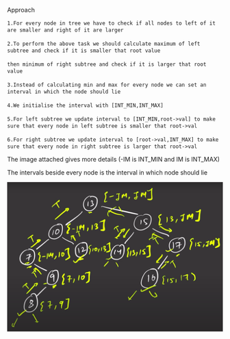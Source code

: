 Approach

    1.For every node in tree we have to check if all nodes to left of it are smaller and right of it are larger

    2.To perform the above task we should calculate maximum of left subtree and check if it is smaller that root value
    
    then minimum of right subtree and check if it is larger that root value

    3.Instead of calculating min and max for every node we can set an interval in which the node should lie

    4.We initialise the interval with [INT_MIN,INT_MAX]

    5.For left subtree we update interval to [INT_MIN,root->val] to make sure that every node in left subtree is smaller that root->val

    6.For right subtree we update interval to [root->val,INT_MAX] to make sure that every node in right subtree is larger that root->val

    
The image attached gives more details (-IM is INT_MIN and IM is INT_MAX)

The intervals beside every node is the interval in which node should lie

![ValidateBST](sample.png)